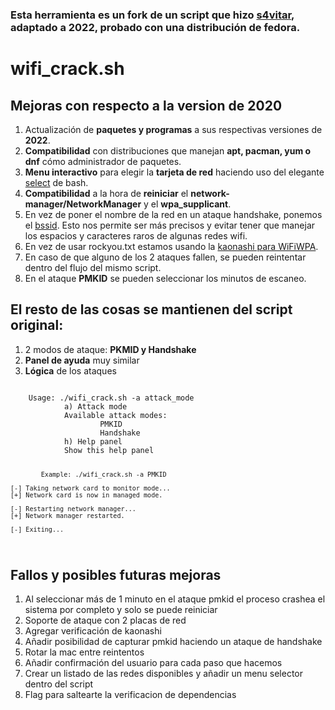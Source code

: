 ### Esta herramienta es un fork de un script que hizo [s4vitar](https://github.com/s4vitar/wifiCrack), adaptado a 2022, probado con una distribución de fedora.

# wifi_crack.sh

## Mejoras con respecto a la version de 2020

1. Actualización de **paquetes y programas** a sus respectivas versiones de **2022**.
2. **Compatibilidad** con distribuciones que manejan **apt, pacman, yum o dnf** cómo administrador de paquetes.
3. **Menu interactivo** para elegir la **tarjeta de red** haciendo uso del elegante [select](https://linuxize.com/post/bash-select/) de bash.
4. **Compatibilidad** a la hora de **reiniciar** el **network-manager/NetworkManager** y el **wpa_supplicant**.
5. En vez de poner el nombre de la red en un ataque handshake, ponemos el [bssid](https://es.wikipedia.org/wiki/BSSID). Esto nos permite ser más precisos y evitar tener que manejar los espacios y caracteres raros de algunas redes wifi.
6. En vez de usar rockyou.txt estamos usando la [kaonashi para WiFiWPA](https://github.com/kaonashi-passwords/Kaonashi).
7. En caso de que alguno de los 2 ataques fallen, se pueden reintentar dentro del flujo del mismo script.
8. En el ataque **PMKID** se pueden seleccionar los minutos de escaneo.

## El resto de las cosas se mantienen del script original:

1. 2 modos de ataque: **PKMID y Handshake**
2. **Panel de ayuda** muy similar
3. **Lógica** de los ataques

<code>
    Usage: ./wifi_crack.sh -a attack_mode
            a) Attack mode
            Available attack modes:
                    PMKID
                    Handshake
            h) Help panel
            Show this help panel

            Example: ./wifi_crack.sh -a PMKID

    [-] Taking network card to monitor mode...
    [+] Network card is now in managed mode.

    [-] Restarting network manager...
    [+] Network manager restarted.

    [-] Exiting...
</code>

## Fallos y posibles futuras mejoras

1. Al seleccionar más de 1 minuto en el ataque pmkid el proceso crashea el sistema por completo y solo se puede reiniciar
2. Soporte de ataque con 2 placas de red
3. Agregar verificación de kaonashi
4. Añadir posibilidad de capturar pmkid haciendo un ataque de handshake
5. Rotar la mac entre reintentos
6. Añadir confirmación del usuario para cada paso que hacemos
7. Crear un listado de las redes disponibles y añadir un menu selector dentro del script
8. Flag para saltearte la verificacion de dependencias
